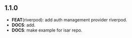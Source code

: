 ## 1.1.0

 - **FEAT**(riverpod): add auth management provider riverpod.
 - **DOCS**: add.
 - **DOCS**: make example for isar repo.

